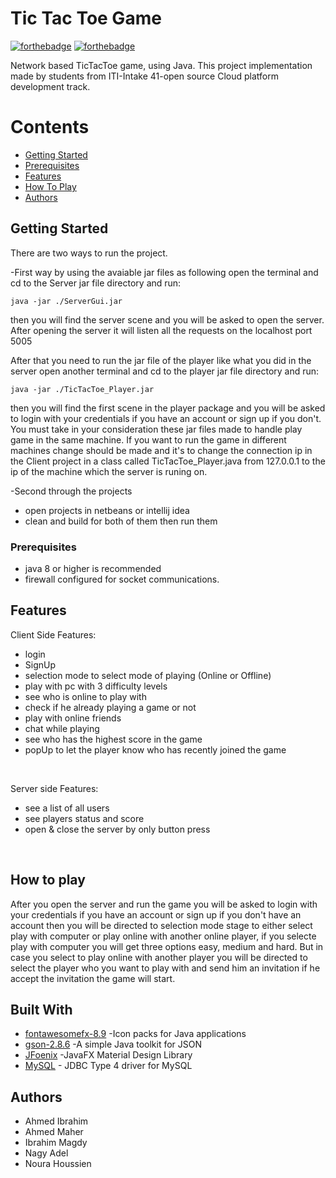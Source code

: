 # Tic Tac Toe Game
[![forthebadge](https://forthebadge.com/images/badges/made-with-java.svg)](https://forthebadge.com)
[![forthebadge](https://forthebadge.com/images/badges/uses-css.svg)](https://forthebadge.com)

Network based TicTacToe game, using Java. This project implementation made by students from ITI-Intake 41-open source Cloud platform development track.

# Contents

- [Getting Started](#getting-started)
- [Prerequisites](#prerequisites)
- [Features](#features)
- [How To Play](#How-To-Play)
- [Authors](#Authors)

## Getting Started

There are two ways to run the project.

-First way by using the avaiable jar files as following
  open the terminal and cd to the Server jar file directory and run:
```
java -jar ./ServerGui.jar
```
then you will find the server scene and you will be asked to open the server. After opening the server it will 
listen all the requests on the localhost port 5005 

After that you need to run the jar file of the player like what you did in the server
open another terminal and cd to the player jar file directory and run:
```
java -jar ./TicTacToe_Player.jar
```
then you will find the first scene in the player package and you will be asked to login with your credentials if you have an account or sign up if you don't. You must take in your consideration these jar files made to handle play game in the same machine.
If you want to run the game in different machines change should be made and it's to change the connection ip in the Client project in a class called TicTacToe_Player.java from 127.0.0.1 to the ip of the machine which the server is runing on.

-Second through the projects
   - open projects in netbeans or intellij idea
   - clean and build for both of them then run them


### Prerequisites

- java 8 or higher is recommended
- firewall configured for socket communications.


## Features

Client Side Features:</br>
- login</br>
- SignUp</br>
- selection mode to select mode of playing (Online or Offline)</br>
- play with pc with 3 difficulty levels</br>
- see who is online to play with</br>
- check if he already playing a game or not</br>
- play with online friends</br>
- chat while playing</br>
- see who has the highest score in the game</br>
- popUp to let the player know who has recently joined the game
</br>

Server side Features:</br>
- see a list of all users</br> 
- see players status and score</br>
- open & close the server by only button press</br>
</br>


## How to play
After you open the server and run the game you will be asked to login with your credentials if you have an account or sign up if you don't have an account then you will be directed to selection mode stage to either select play with computer or play online with another online player, if you selecte play with computer you will get three options easy, medium and hard. But in case you select to play online with another player you will be directed to select the player who you want to play with and send him an invitation if he accept the invitation the game will start. 

## Built With
* [fontawesomefx-8.9](https://jar-download.com/artifacts/de.jensd/fontawesomefx/8.9/source-code) -Icon packs for Java applications
* [gson-2.8.6](https://repo1.maven.org/maven2/com/google/code/gson/gson/2.8.6/) -A simple Java toolkit for JSON
* [JFoenix](http://www.jfoenix.com/) -JavaFX Material Design Library
* [MySQL](https://dev.mysql.com/downloads/connector/j/) - JDBC Type 4 driver for MySQL



## Authors

- Ahmed Ibrahim
- Ahmed Maher
- Ibrahim Magdy
- Nagy Adel
- Noura Houssien

